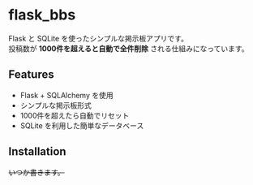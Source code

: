 # flask_bbs
Flask と SQLite を使ったシンプルな掲示板アプリです。  
投稿数が **1000件を超えると自動で全件削除** される仕組みになっています。

## Features
- Flask + SQLAlchemy を使用
- シンプルな掲示板形式
- 1000件を超えたら自動でリセット
- SQLite を利用した簡単なデータベース

## Installation
~~いつか書きます。~~

